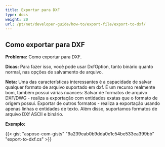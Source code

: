 ```yaml
---
title: Exportar para DXF
type: docs
weight: 20
url: /pt/net/developer-guide/how-to/export-file/export-to-dxf/
---
```


## **Como exportar para DXF**

**Problema:** Como exportar para DXF.

**Dicas:** Para fazer isso, você pode usar DxfOption, tanto binário quanto normal, nas opções de salvamento de arquivo.

**Nota:** Uma das características interessantes é a capacidade de salvar qualquer formato de arquivo suportado em dxf.
É um recurso realmente bom, também possui várias nuances:
Salvar de formatos de arquivo DXF/DWG - realiza a exportação com entidades exatas que o formato de origem possui.
Exportar de outros formatos - realiza a exportação usando apenas linhas e entidades de texto.
Além disso, suportamos formatos de arquivo DXf ASCII e binário.

**Exemplo:**

{{< gist "aspose-com-gists" "9a239eab0b9dda0e1c54be533ea399bb" "export-to-dxf.cs" >}}

